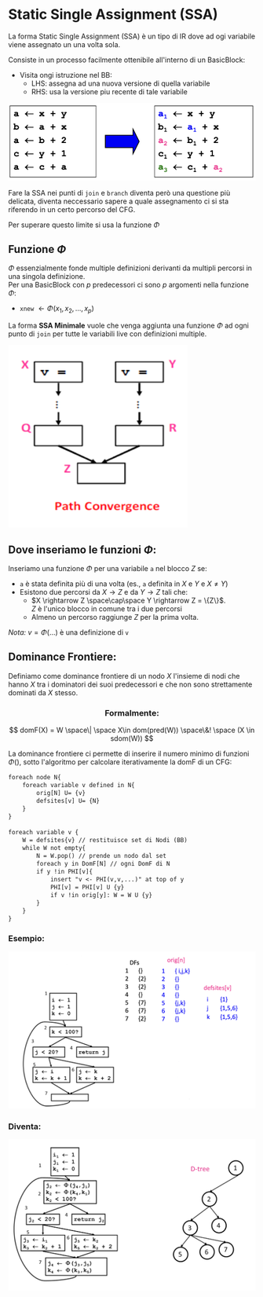 # Static Single Assignment (SSA)

La forma Static Single Assignment (SSA) è un tipo di IR dove ad ogi variabile viene assegnato un una volta sola.

Consiste in un processo facilmente ottenibile all'interno di un BasicBlock:

- Visita ongi istruzione nel BB:
  - LHS: assegna ad una nuova versione di quella variabile
  - RHS: usa la versione piu recente di tale variabile

![SSA in BB](../../images/SSA_BB_example.png)

Fare la SSA nei punti di `join` e `branch` diventa però una questione più delicata, diventa neccessario sapere a quale assegnamento ci si sta riferendo in un certo percorso del CFG.

Per superare questo limite si usa la funzione $\Phi$

## Funzione $\Phi$

$\Phi$ essenzialmente fonde multiple definizioni derivanti da multipli percorsi in una singola definizione.  
Per una BasicBlock con $p$ predecessori ci sono $p$ argomenti nella funzione $\Phi$:

- `xnew` $\leftarrow \Phi (x_1, x_2,..., x_p)$

La forma **SSA Minimale** vuole che venga aggiunta una funzione $\Phi$ ad ogni punto di `join` per tutte le variabili live con definizioni multiple.

![Esempio di PHI](../../images/joinPathsPhi.png)

## Dove inseriamo le funzioni $\Phi$:

Inseriamo una funzione $\Phi$ per una variabile `a` nel blocco $Z$ se:

- `a` è stata definita più di una volta (es., `a` definita in $X$ e $Y$ e $X \ne Y$)
- Esistono due percorsi da $X \rightarrow Z$ e da $Y\rightarrow Z$ tali che:
  - $X \rightarrow Z \space\cap\space Y \rightarrow Z = \{Z\}$.  
    $Z$ è l'unico blocco in comune tra i due percorsi
  - Almeno un percorso raggiunge $Z$ per la prima volta.

_Nota:_ $v=\Phi (...)$ è una definizione di `v`

## Dominance Frontiere:

Definiamo come dominance frontiere di un nodo $X$ l'insieme di nodi che hanno $X$ tra i dominatori dei suoi predecessori e che non sono strettamente dominati da $X$ stesso.

<center>

### Formalmente:

</center>

$$
domF(X) = W \space\| \space X\in dom(pred(W)) \space\&! \space (X \in sdom(W))
$$

La dominance frontiere ci permette di inserire il numero minimo di funzioni $\Phi()$, sotto l'algoritmo per calcolare iterativamente la domF di un CFG:

```
foreach node N{
    foreach variable v defined in N{
        orig[N] U= {v}
        defsites[v] U= {N}
    }
}

foreach variable v {
    W = defsites{v} // restituisce set di Nodi (BB)
    while W not empty{
        N = W.pop() // prende un nodo dal set
        foreach y in DomF[N] // ogni DomF di N
        if y !in PHI[v]{
            insert "v <- PHI(v,v,...)" at top of y
            PHI[v] = PHI[v] U {y}
            if v !in orig[y]: W = W U {y}
        }
    }
}
```

### Esempio:

![before](../../images/EsBeforePHI.png)

### Diventa:

![after](../../images/EsAfterPHI.png)
